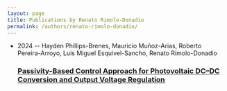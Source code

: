 ```yaml
---
layout: page
title: Publications by Renato Rimolo-Donadio
permalink: /authors/renato-rimolo-donadio/
---
```


<ul class="post-list">
<li><span class='post-meta'>2024 -- Hayden Phillips-Brenes, Mauricio Muñoz-Arias, Roberto Pereira-Arroyo, Luis Miguel Esquivel-Sancho, Renato Rimolo-Donadio</span><h3><a class='post-link' href='../../passivity-based-control-approach-for-photovoltaic-dc-dc-conversion-and-output-voltage-regulation'>Passivity-Based Control Approach for Photovoltaic DC–DC Conversion and Output Voltage Regulation</a></h3></li>

</ul>

